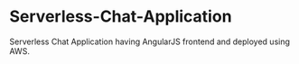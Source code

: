 # Serverless-Chat-Application
Serverless Chat Application having AngularJS frontend and deployed using AWS.
